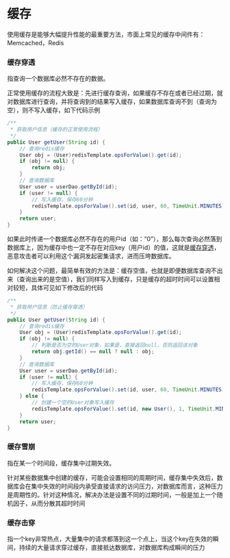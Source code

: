 # 缓存

使用缓存是能够大幅提升性能的最重要方法，市面上常见的缓存中间件有：Memcached，Redis

### 缓存穿透

指查询一个数据库必然不存在的数据。

正常使用缓存的流程大致是：先进行缓存查询，如果缓存不存在或者已经过期，就对数据库进行查询，并将查询到的结果写入缓存，如果数据库查询不到（查询为空），则不写入缓存，如下代码示例

```java
/**
 * 获取用户信息（缓存的正常使用流程）
 */
public User getUser(String id) {
    // 查询redis缓存
    User obj = (User)redisTemplate.opsForValue().get(id);
    if (obj != null) {
        return obj;
    }
    // 查询数据库
    User user = userDao.getById(id);
    if (user != null) {
        // 写入缓存，保存60分钟
        redisTemplate.opsForValue().set(id, user, 60, TimeUnit.MINUTES);
    }
    return user;
}
```

如果此时传递一个数据库必然不存在的用户id（如：“0”），那么每次查询必然落到数据库上，因为缓存中也一定不存在对应key（用户id）的值，这就是<u>缓存穿透</u>，恶意攻击者可以利用这个漏洞发起密集请求，进而压垮数据库。

如何解决这个问题，最简单有效的方法是：缓存空值，也就是即便数据库查询不出来（查询出来的是空值），我们同样写入到缓存，只是缓存的超时时间可以设置相对较短，具体可见如下修改后的代码

```java
/**
 * 获取用户信息（防止缓存穿透）
 */
public User getUser(String id) {
    // 查询redis缓存
    User obj = (User)redisTemplate.opsForValue().get(id);
    if (obj != null) {
        // 判断是否为空的User对象，如果是，直接返回null，否则返回该对象
        return obj.getId() == null ? null : obj;
    }
    // 查询数据库
    User user = userDao.getById(id);
    if (user != null) {
        // 写入缓存，保存60分钟
        redisTemplate.opsForValue().set(id, user, 60, TimeUnit.MINUTES);
    } else {
        // 创建一个空的User对象写入缓存
        redisTemplate.opsForValue().set(id, new User(), 1, TimeUnit.MINUTES);
    }
    return user;
}
```

### 缓存雪崩

指在某一个时间段，缓存集中过期失效。

针对某些数据集中创建的缓存，可能会设置相同的周期时间，缓存集中失效后，数据库会在集中失效的时间段内承受直接请求的访问压力，对数据库而言，这种压力是周期性的。针对这种情况，解决办法是设置不同的过期时间，一般是加上一个随机因子，从而分散其超时时间

### 缓存击穿

指一个key非常热点，大量集中的请求都落到这一个点上，当这个key在失效的瞬间，持续的大量请求穿过缓存，直接抵达数据库，对数据库构成瞬间的压力